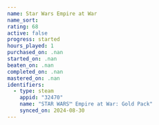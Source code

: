 ```yaml
---
name: Star Wars Empire at War
name_sort: 
rating: 68
active: false
progress: started
hours_played: 1
purchased_on: .nan
started_on: .nan
beaten_on: .nan
completed_on: .nan
mastered_on: .nan
identifiers:
  - type: steam
    appid: "32470"
    name: "STAR WARS™ Empire at War: Gold Pack"
    synced_on: 2024-08-30
---
```

